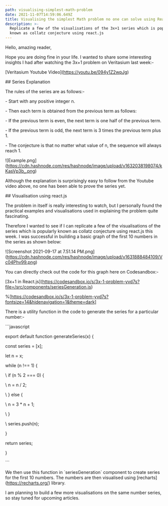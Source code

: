 ```yaml
---
path: visualising-simplest-math-problem
date: 2021-11-07T14:59:06.649Z
title: Visualising the simplest Math problem no one can solve using React.js
description: >-
  Replicate a few of the visualisations of the 3x+1 series which is popularly
  known as collatz conjecture using react.js
---
```

Hello, amazing reader,   

Hope you are doing fine in your life. I wanted to share some interesting insights I had after watching the 3x+1 problem on Veritasium last week:-

\[Veritasium Youtube Video](https://youtu.be/094y1Z2wpJg)

\## Series Explanation

The rules of the series are as follows:-

\- Start with any positive integer n.    



\- Then each term is obtained from the previous term as follows: 

\- If the previous term is even, the next term is one half of the previous term. 

\- If the previous term is odd, the next term is 3 times the previous term plus 1.           





\- The conjecture is that no matter what value of n, the sequence will always reach 1.   





!\[Example.png](https://cdn.hashnode.com/res/hashnode/image/upload/v1632038198074/kKasVp3b_.png)



Although the explanation is surprisingly easy to follow from the Youtube video above, no one has been able to prove the series yet.



\## Visualisation using react.js

The problem in itself is really interesting to watch, but I personally found the practical examples and visualisations used in explaining the problem quite fascinating. 



Therefore I wanted to see if I can replicate a few of the visualisations of the series which is popularly known as collatz conjecture using react.js this week. I was successful in building a basic graph of the first 10 numbers in the series as shown below:



!\[Screenshot 2021-09-17 at 7.51.14 PM.png](https://cdn.hashnode.com/res/hashnode/image/upload/v1631888484109/Vc04Phv99.png)



You can directly check out the code for this graph here on Codesandbox:-

\[3x+1 in React.js](https://codesandbox.io/s/3x-1-problem-yvd7s?file=/src/components/seriesGeneration.js)



%\[https://codesandbox.io/s/3x-1-problem-yvd7s?fontsize=14&hidenavigation=1&theme=dark]



There is a utility function in the code to generate the series for a particular number:-





\`\``javascript

export default function generateSeries(x) {

  const series = \[x];

  let n = x;

  while (n !== 1) {

\    if (n % 2 === 0) {

\    n = n / 2;

\    } else {

\    n = 3 * n + 1;

\    }

\    series.push(n);

  }

  return series;

}

\`\`` 



We then use this function in \`seriesGeneration\` component to create series for the first 10 numbers. The numbers are then visualised using  \[recharts](https://recharts.org/) library.



I am planning to build a few more visualisations on the same number series, so stay tuned for upcoming articles.
